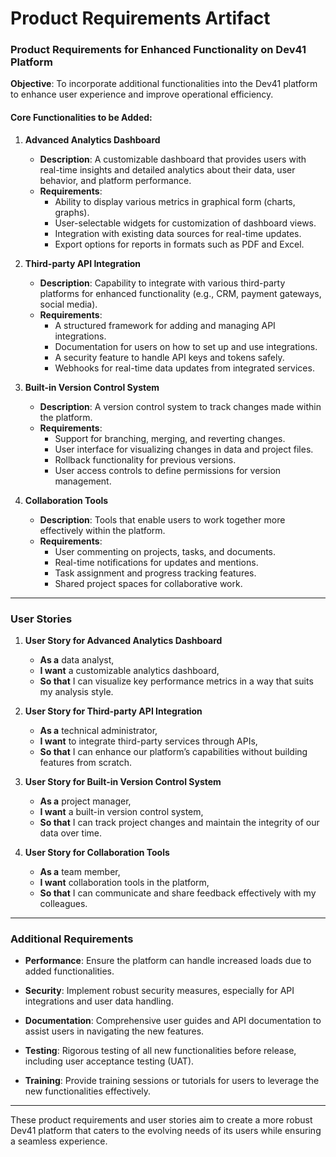 # Product Requirements Artifact

### Product Requirements for Enhanced Functionality on Dev41 Platform

**Objective**: To incorporate additional functionalities into the Dev41 platform to enhance user experience and improve operational efficiency.

#### Core Functionalities to be Added:

1. **Advanced Analytics Dashboard**
   - **Description**: A customizable dashboard that provides users with real-time insights and detailed analytics about their data, user behavior, and platform performance.
   - **Requirements**:
     - Ability to display various metrics in graphical form (charts, graphs).
     - User-selectable widgets for customization of dashboard views.
     - Integration with existing data sources for real-time updates.
     - Export options for reports in formats such as PDF and Excel.

2. **Third-party API Integration**
   - **Description**: Capability to integrate with various third-party platforms for enhanced functionality (e.g., CRM, payment gateways, social media).
   - **Requirements**:
     - A structured framework for adding and managing API integrations.
     - Documentation for users on how to set up and use integrations.
     - A security feature to handle API keys and tokens safely.
     - Webhooks for real-time data updates from integrated services.

3. **Built-in Version Control System**
   - **Description**: A version control system to track changes made within the platform.
   - **Requirements**:
     - Support for branching, merging, and reverting changes.
     - User interface for visualizing changes in data and project files.
     - Rollback functionality for previous versions.
     - User access controls to define permissions for version management.

4. **Collaboration Tools**
   - **Description**: Tools that enable users to work together more effectively within the platform.
   - **Requirements**:
     - User commenting on projects, tasks, and documents.
     - Real-time notifications for updates and mentions.
     - Task assignment and progress tracking features.
     - Shared project spaces for collaborative work.

---

### User Stories

1. **User Story for Advanced Analytics Dashboard**
   - **As a** data analyst,
   - **I want** a customizable analytics dashboard,
   - **So that** I can visualize key performance metrics in a way that suits my analysis style.

2. **User Story for Third-party API Integration**
   - **As a** technical administrator,
   - **I want** to integrate third-party services through APIs,
   - **So that** I can enhance our platform’s capabilities without building features from scratch.

3. **User Story for Built-in Version Control System**
   - **As a** project manager,
   - **I want** a built-in version control system,
   - **So that** I can track project changes and maintain the integrity of our data over time.

4. **User Story for Collaboration Tools**
   - **As a** team member,
   - **I want** collaboration tools in the platform,
   - **So that** I can communicate and share feedback effectively with my colleagues.

---

### Additional Requirements

- **Performance**: Ensure the platform can handle increased loads due to added functionalities.
  
- **Security**: Implement robust security measures, especially for API integrations and user data handling.

- **Documentation**: Comprehensive user guides and API documentation to assist users in navigating the new features.

- **Testing**: Rigorous testing of all new functionalities before release, including user acceptance testing (UAT).

- **Training**: Provide training sessions or tutorials for users to leverage the new functionalities effectively.

---

These product requirements and user stories aim to create a more robust Dev41 platform that caters to the evolving needs of its users while ensuring a seamless experience.